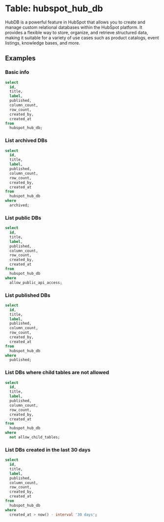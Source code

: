 # Table: hubspot_hub_db

HubDB is a powerful feature in HubSpot that allows you to create and manage custom relational databases within the HubSpot platform. It provides a flexible way to store, organize, and retrieve structured data, making it suitable for a variety of use cases such as product catalogs, event listings, knowledge bases, and more.

## Examples

### Basic info

```sql
select
  id,
  title,
  label,
  published,
  column_count,
  row_count,
  created_by,
  created_at
from
  hubspot_hub_db;
```

### List archived DBs

```sql
select
  id,
  title,
  label,
  published,
  column_count,
  row_count,
  created_by,
  created_at
from
  hubspot_hub_db
where
  archived;
```

### List public DBs

```sql
select
  id,
  title,
  label,
  published,
  column_count,
  row_count,
  created_by,
  created_at
from
  hubspot_hub_db
where
  allow_public_api_access;
```

### List published DBs

```sql
select
  id,
  title,
  label,
  published,
  column_count,
  row_count,
  created_by,
  created_at
from
  hubspot_hub_db
where
  published;
```

### List DBs where child tables are not allowed

```sql
select
  id,
  title,
  label,
  published,
  column_count,
  row_count,
  created_by,
  created_at
from
  hubspot_hub_db
where
  not allow_child_tables;
```

### List DBs created in the last 30 days

```sql
select
  id,
  title,
  label,
  published,
  column_count,
  row_count,
  created_by,
  created_at
from
  hubspot_hub_db
where
  created_at > now() - interval '30 days';
```